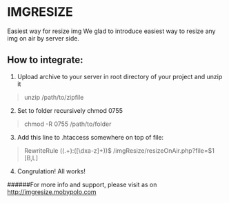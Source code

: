 IMGRESIZE
========
Easiest way for resize img
We glad to introduce easiest way to resize any img on air by server side.


How to integrate:
--------
1. Upload archive to your server in root directory of your project and unzip it
>unzip /path/to/zipfile

2. Set to folder recursively chmod 0755
>chmod -R 0755 /path/to/folder

3. Add this line to .htaccess somewhere on top of file:
>RewriteRule ((.+):([\dxa-z]+))$ /imgResize/resizeOnAir.php?file=$1 [B,L]

4. Congrulation! All works!


######For more info and support, please visit as on http://imgresize.mobypolo.com
